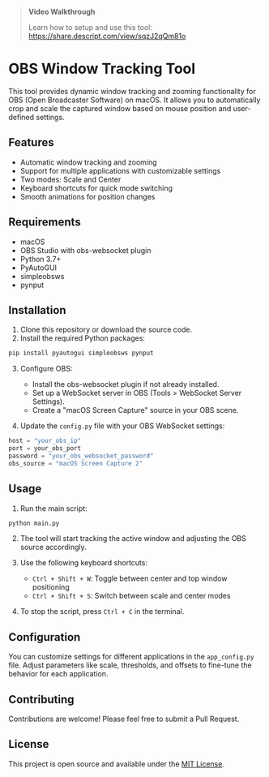 > **Video Walkthrough**
> 
> Learn how to setup and use this tool: https://share.descript.com/view/sqzJ2qQm81o

# OBS Window Tracking Tool

This tool provides dynamic window tracking and zooming functionality for OBS (Open Broadcaster Software) on macOS. It allows you to automatically crop and scale the captured window based on mouse position and user-defined settings.

## Features

- Automatic window tracking and zooming
- Support for multiple applications with customizable settings
- Two modes: Scale and Center
- Keyboard shortcuts for quick mode switching
- Smooth animations for position changes

## Requirements

- macOS
- OBS Studio with obs-websocket plugin
- Python 3.7+
- PyAutoGUI
- simpleobsws
- pynput

## Installation

1. Clone this repository or download the source code.
2. Install the required Python packages:

```bash
pip install pyautogui simpleobsws pynput
```

3. Configure OBS:
   - Install the obs-websocket plugin if not already installed.
   - Set up a WebSocket server in OBS (Tools > WebSocket Server Settings).
   - Create a "macOS Screen Capture" source in your OBS scene.

4. Update the `config.py` file with your OBS WebSocket settings:

```python
host = "your_obs_ip"
port = your_obs_port
password = "your_obs_websocket_password"
obs_source = "macOS Screen Capture 2"
```

## Usage

1. Run the main script:

```bash
python main.py
```

2. The tool will start tracking the active window and adjusting the OBS source accordingly.

3. Use the following keyboard shortcuts:
   - `Ctrl + Shift + W`: Toggle between center and top window positioning
   - `Ctrl + Shift + S`: Switch between scale and center modes

4. To stop the script, press `Ctrl + C` in the terminal.

## Configuration

You can customize settings for different applications in the `app_config.py` file. Adjust parameters like scale, thresholds, and offsets to fine-tune the behavior for each application.

## Contributing

Contributions are welcome! Please feel free to submit a Pull Request.

## License

This project is open source and available under the [MIT License](LICENSE).
